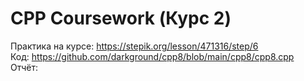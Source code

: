 # CPP Coursework (Курс 2)
Практика на курсе: https://stepik.org/lesson/471316/step/6  
Код: https://github.com/darkground/cpp8/blob/main/cpp8/cpp8.cpp  
Отчёт: 